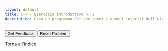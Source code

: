```yaml
---
layout: default
title: C++ - Esercizio introduttivo n. 2
description: Crea un programma C++ che sommi i numeri inseriti dall’utente fino a quando quest’ultimo non inserisce il valore 0.
---
```


<div id="cpp2-sortableTrash" class="sortable-code"></div> 
<div id="cpp2-sortable" class="sortable-code"></div> 
<div style="clear:both;"></div> 
<p> 
    <input id="cpp2-feedbackLink" value="Get Feedback" type="button" /> 
    <input id="cpp2-newInstanceLink" value="Reset Problem" type="button" /> 
</p> 
<script type="text/javascript"> 
(function(){
  var initial = "int main(){\n" +
    "  int somma = 0;\n" +
    "  int numero;\n" +
    "  cout &lt;&lt; &quot;Inserisci un numero (0 per terminare): &quot;;\n" +
    "  cin &gt;&gt; numero;\n" +
    "  while (numero != 0){\n" +
    "    somma += numero;\n" +
    "    cout &lt;&lt; &quot;Inserisci un numero (0 per terminare): &quot;;\n" +
    "    cin &gt;&gt; numero;\n" +
    "  }\n" +
    "  cout &lt;&lt; &quot;La somma vale &quot; &lt;&lt; somma;\n" +
    "}\n" +
    "do (numero != 0) { #distractor\n" +
    "}while #distractor";
  var parsonsPuzzle = new ParsonsWidget({
    "sortableId": "cpp2-sortable",
    "max_wrong_lines": 10,
    "grader": ParsonsWidget._graders.LineBasedGrader,
    "exec_limit": 2500,
    "can_indent": true,
    "x_indent": 50,
    "lang": "en",
    "show_feedback": true,
    "trashId": "cpp2-sortableTrash"
  });
  parsonsPuzzle.init(initial);
  parsonsPuzzle.shuffleLines();
  $("#cpp2-newInstanceLink").click(function(event){ 
      event.preventDefault(); 
      parsonsPuzzle.shuffleLines(); 
  }); 
  $("#cpp2-feedbackLink").click(function(event){ 
      event.preventDefault(); 
      parsonsPuzzle.getFeedback(); 
  }); 
})(); 
</script>

[Torna all'indice](../../../index.markdown)